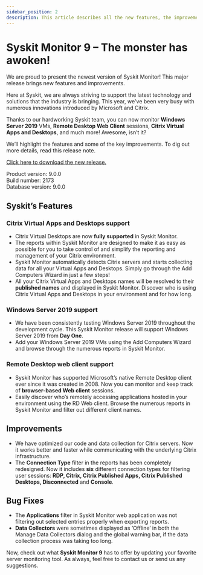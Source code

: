 ```yaml
---
sidebar_position: 2
description: This article describes all the new features, the improvements, and the bug fixes delivered in Syskit Monitor 9.
---
```


# Syskit Monitor 9 – The monster has awoken!

We are proud to present the newest version of Syskit Monitor! This major release brings new features and improvements.

Here at Syskit, we are always striving to support the latest technology and solutions that the industry is bringing. This year, we've been very busy with numerous innovations introduced by Microsoft and Citrix.

Thanks to our hardworking Syskit team, you can now monitor **Windows Server 2019** VMs, **Remote Desktop Web Client** sessions, **Citrix Virtual Apps and Desktops**, and much more! Awesome, isn’t it?

We’ll highlight the features and some of the key improvements. To dig out more details, read this release note.

[Click here to download the new release.](https://www.syskit.com/products/monitor/download)

Product version: 9.0.0  
Build number: 2173  
Database version: 9.0.0

## Syskit’s Features

### Citrix Virtual Apps and Desktops support

* Citrix Virtual Desktops are now **fully supported** in Syskit Monitor.
* The reports within Syskit Monitor are designed to make it as easy as possible for you to take control of and simplify the reporting and management of your Citrix environment.
* Syskit Monitor automatically detects Citrix servers and starts collecting data for all your Virtual Apps and Desktops. Simply go through the Add Computers Wizard in just a few steps!
* All your Citrix Virtual Apps and Desktops names will be resolved to their **published names** and displayed in Syskit Monitor. Discover who is using Citrix Virtual Apps and Desktops in your environment and for how long.

### Windows Server 2019 support

* We have been consistently testing Windows Server 2019 throughout the development cycle. This Syskit Monitor release will support Windows Server 2019 from **Day One**.
* Add your Windows Server 2019 VMs using the Add Computers Wizard and browse through the numerous reports in Syskit Monitor.

### Remote Desktop web client support

* Syskit Monitor has supported Microsoft’s native Remote Desktop client ever since it was created in 2008. Now you can monitor and keep track of **browser-based Web client** sessions. 
* Easily discover who’s remotely accessing applications hosted in your environment using the RD Web client. Browse the numerous reports in Syskit Monitor and filter out different client names.

## Improvements

* We have optimized our code and data collection for Citrix servers. Now it works better and faster while communicating with the underlying Citrix infrastructure.
* The **Connection Type** filter in the reports has been completely redesigned. Now it includes **six** different connection types for filtering user sessions: **RDP, Citrix, Citrix Published Apps, Citrix Published Desktops, Disconnected** and **Console**.

## Bug Fixes

* The **Applications** filter in Syskit Monitor web application was not filtering out selected entries properly when exporting reports.
* **Data Collectors** were sometimes displayed as ‘Offline’ in both the Manage Data Collectors dialog and the global warning bar, if the data collection process was taking too long.

Now, check out what **Syskit Monitor 9** has to offer by updating your favorite server monitoring tool. As always, feel free to contact us or send us any suggestions.

